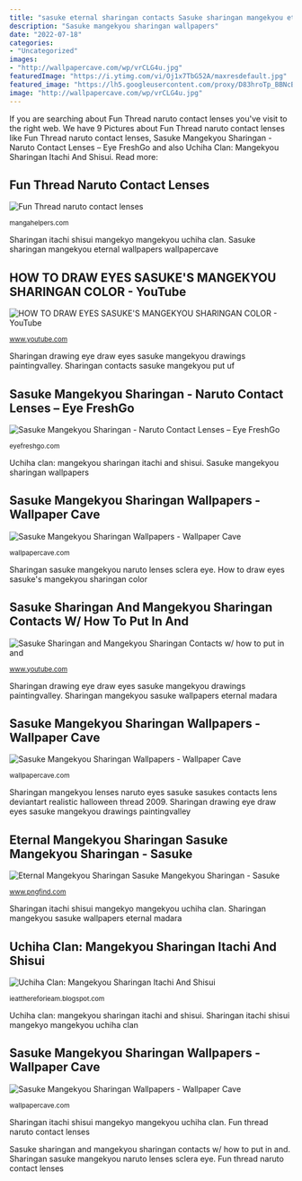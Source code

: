 ```yaml
---
title: "sasuke eternal sharingan contacts Sasuke sharingan mangekyou eternal wallpapers wallpapercave"
description: "Sasuke mangekyou sharingan wallpapers"
date: "2022-07-18"
categories:
- "Uncategorized"
images:
- "http://wallpapercave.com/wp/vrCLG4u.jpg"
featuredImage: "https://i.ytimg.com/vi/Oj1x7TbG52A/maxresdefault.jpg"
featured_image: "https://lh5.googleusercontent.com/proxy/D83hroTp_BBNcBcYWSrdvwPnFrjc4CDZ0b67Llq5ahQX_KhateBcZEvTXcFH2ikYAYAi4UtVqgNIvLJWpchJYFJ4AjowkIrQ8Ca6ksz5TAP0JIJe7CQvxirhDcs4Uw=s0-d"
image: "http://wallpapercave.com/wp/vrCLG4u.jpg"
---
```


If you are searching about Fun Thread naruto contact lenses you've visit to the right web. We have 9 Pictures about Fun Thread naruto contact lenses like Fun Thread naruto contact lenses, Sasuke Mangekyou Sharingan - Naruto Contact Lenses – Eye FreshGo and also Uchiha Clan: Mangekyou Sharingan Itachi And Shisui. Read more:

## Fun Thread Naruto Contact Lenses

![Fun Thread naruto contact lenses](http://th02.deviantart.net/fs71/PRE/i/2009/362/a/0/sasukes_mangekyou_sharingan_by_Seanchan12321.jpg "Uchiha clan: mangekyou sharingan itachi and shisui")

<small>mangahelpers.com</small>

Sharingan itachi shisui mangekyo mangekyou uchiha clan. Sasuke sharingan mangekyou eternal wallpapers wallpapercave

## HOW TO DRAW EYES SASUKE&#039;S MANGEKYOU SHARINGAN COLOR - YouTube

![HOW TO DRAW EYES SASUKE&#039;S MANGEKYOU SHARINGAN COLOR - YouTube](https://i.ytimg.com/vi/Oj1x7TbG52A/maxresdefault.jpg "Sasuke mangekyou sharingan wallpapers")

<small>www.youtube.com</small>

Sharingan drawing eye draw eyes sasuke mangekyou drawings paintingvalley. Sharingan contacts sasuke mangekyou put uf

## Sasuke Mangekyou Sharingan - Naruto Contact Lenses – Eye FreshGo

![Sasuke Mangekyou Sharingan - Naruto Contact Lenses – Eye FreshGo](https://cdn.shopify.com/s/files/1/0114/0713/0720/products/B2210_e9d2fa5a-b3e7-4d3f-a414-020959c58975_1024x.jpg?v=1586933567 "Uchiha clan: mangekyou sharingan itachi and shisui")

<small>eyefreshgo.com</small>

Uchiha clan: mangekyou sharingan itachi and shisui. Sasuke mangekyou sharingan wallpapers

## Sasuke Mangekyou Sharingan Wallpapers - Wallpaper Cave

![Sasuke Mangekyou Sharingan Wallpapers - Wallpaper Cave](http://wallpapercave.com/wp/1w7m8pH.jpg "Sharingan contacts sasuke mangekyou put uf")

<small>wallpapercave.com</small>

Sharingan sasuke mangekyou naruto lenses sclera eye. How to draw eyes sasuke&#039;s mangekyou sharingan color

## Sasuke Sharingan And Mangekyou Sharingan Contacts W/ How To Put In And

![Sasuke Sharingan and Mangekyou Sharingan Contacts w/ how to put in and](https://i.ytimg.com/vi/UF_pwFby8Fo/hqdefault.jpg "How to draw eyes sasuke&#039;s mangekyou sharingan color")

<small>www.youtube.com</small>

Sharingan drawing eye draw eyes sasuke mangekyou drawings paintingvalley. Sharingan mangekyou sasuke wallpapers eternal madara

## Sasuke Mangekyou Sharingan Wallpapers - Wallpaper Cave

![Sasuke Mangekyou Sharingan Wallpapers - Wallpaper Cave](https://wallpapercave.com/wp/rM0fGyA.jpg "Sasuke sharingan mangekyou eternal wallpapers wallpapercave")

<small>wallpapercave.com</small>

Sharingan mangekyou lenses naruto eyes sasuke sasukes contacts lens deviantart realistic halloween thread 2009. Sharingan drawing eye draw eyes sasuke mangekyou drawings paintingvalley

## Eternal Mangekyou Sharingan Sasuke Mangekyou Sharingan - Sasuke

![Eternal Mangekyou Sharingan Sasuke Mangekyou Sharingan - Sasuke](https://www.pngfind.com/pngs/m/217-2172502_eternal-mangekyou-sharingan-sasuke-mangekyou-sharingan-sasuke-mangekyou.png "Sasuke mangekyou sharingan wallpapers")

<small>www.pngfind.com</small>

Sharingan itachi shisui mangekyo mangekyou uchiha clan. Sharingan mangekyou sasuke wallpapers eternal madara

## Uchiha Clan: Mangekyou Sharingan Itachi And Shisui

![Uchiha Clan: Mangekyou Sharingan Itachi And Shisui](https://lh5.googleusercontent.com/proxy/D83hroTp_BBNcBcYWSrdvwPnFrjc4CDZ0b67Llq5ahQX_KhateBcZEvTXcFH2ikYAYAi4UtVqgNIvLJWpchJYFJ4AjowkIrQ8Ca6ksz5TAP0JIJe7CQvxirhDcs4Uw=s0-d "Sharingan itachi shisui mangekyo mangekyou uchiha clan")

<small>ieatthereforieam.blogspot.com</small>

Uchiha clan: mangekyou sharingan itachi and shisui. Sharingan itachi shisui mangekyo mangekyou uchiha clan

## Sasuke Mangekyou Sharingan Wallpapers - Wallpaper Cave

![Sasuke Mangekyou Sharingan Wallpapers - Wallpaper Cave](http://wallpapercave.com/wp/vrCLG4u.jpg "How to draw eyes sasuke&#039;s mangekyou sharingan color")

<small>wallpapercave.com</small>

Sharingan itachi shisui mangekyo mangekyou uchiha clan. Fun thread naruto contact lenses

Sasuke sharingan and mangekyou sharingan contacts w/ how to put in and. Sharingan sasuke mangekyou naruto lenses sclera eye. Fun thread naruto contact lenses
